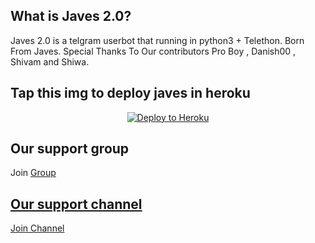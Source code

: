 
## What is Javes 2.0?
Javes 2.0 is a telgram userbot that running in python3 + Telethon.
Born From Javes.
Special Thanks To Our contributors Pro Boy , Danish00 , Shivam and Shiwa.

## Tap this img to deploy javes in heroku
<p align="center"><a href="https://heroku.com/deploy?template=https://github.com/Javes786/javes-2.0/blob/main"> <img src="https://www2.assets.heroku.com/assets/elements/elements-buttons-2-4867044559069b937ba0fd078f5604f310a49928bd1b59fb3d2f0ff96e0d97c8.svg" alt="Deploy to Heroku" /></a></p>

## Our support group
Join <a href="https://t.me/javes_support">Group


## Our support channel 
Join <a href="http://t.me/javes2support">Channel




